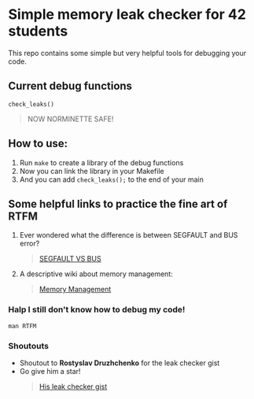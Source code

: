 # Simple memory leak checker for 42 students

This repo contains some simple but very helpful tools for debugging your code.

## Current debug functions

`check_leaks()`
> NOW NORMINETTE SAFE!

## How to use:

1. Run `make` to create a library of the debug functions
2. Now you can link the library in your Makefile
3. And you can add `check_leaks();` to the end of your main

## Some helpful links to practice the fine art of RTFM

1. Ever wondered what the difference is between SEGFAULT and BUS error?
    > [SEGFAULT VS BUS](https://www.geeksforgeeks.org/segmentation-fault-sigsegv-vs-bus-error-sigbus/)

2. A descriptive wiki about memory management:
    > [Memory Management](https://wiki.sei.cmu.edu/confluence/pages/viewpage.action?pageId=87152142)

### Halp I still don't know how to debug my code!

`man RTFM`

### Shoutouts

- Shoutout to **Rostyslav Druzhchenko** for the leak checker gist
- Go give him a star!
    >[His leak checker gist](https://gist.github.com/drrost/221b95f440b27514fc3537faa84d3c59)
